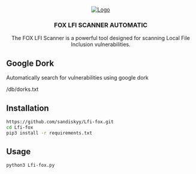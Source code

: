 <a name="readme-top"></a>


<br />
<div align="center">
  <a href="https://github.com/othneildrew/Best-README-Template">
    <img src="https://i.imgur.com/PlZ6PEH.png" alt="Logo">
  </a>

  <h3 align="center">FOX LFI SCANNER AUTOMATIC</h3>

  <p align="center">
    The FOX LFI Scanner is a powerful tool designed for scanning Local File Inclusion vulnerabilities.
  </p>
</div>

## Google Dork
Automatically search for vulnerabilities using google dork

/db/dorks.txt

## Installation

```bash
https://github.com/sandiskyy/Lfi-fox.git
cd Lfi-fox
pip3 install -r requirements.txt
```

## Usage
```bash
python3 Lfi-fox.py
```

